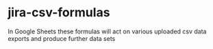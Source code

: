 # jira-csv-formulas
In Google Sheets these formulas will act on various uploaded csv data exports and produce further data sets
